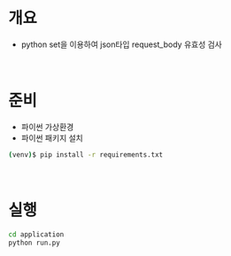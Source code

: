 # 개요
* python set을 이용하여 json타입 request_body 유효성 검사

<br>

# 준비
* 파이썬 가상환경
* 파이썬 패키지 설치
```sh
(venv)$ pip install -r requirements.txt
```

<br>

# 실행
```sh
cd application
python run.py
```